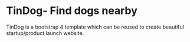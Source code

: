  # TinDog- Find dogs nearby 
 TinDog is a bootstrap 4 template which can be reused to create beautiful startup/product launch website.
